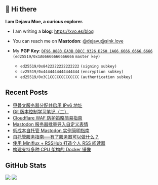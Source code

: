 ## 👋 Hi there

**I am Dejavu Moe, a curious explorer.**

- I am writing a **blog**: https://xvo.es/blog
- You can reach me on **Mastodon**: [@dejavu@sink.love](https://sink.love/@dejavu)
- My **PGP Key**: [`DF96 8883 EA3B DBCC 9326 D260 1A66 6666 6666 6666`](https://xvo.es/pgp) `(ed25519/0x1A66666666666666` `master key)`

  - `ed25519/0x8422222222222222` `(signing subkey)`
  - `cv25519/0x4444444444444444` `(encryption subkey)`
  - `ed25519/0x3C1CCCCCCCCCCCCC` `(authentication subkey)`

## Recent Posts

<!-- BLOG-POST-LIST:START -->
- [甲骨文服务器分配并启用 IPv6 地址](https://www.dejavu.moe/posts/oracle-instance-enable-ipv6-support-with-debian/)
- [Git 版本控制学习笔记（二）](https://www.dejavu.moe/posts/git-note-2/)
- [Cloudflare WAF 防护策略简易指南](https://www.dejavu.moe/posts/cloudflare-waf-set-up-guide/)
- [Mastodon 服务器批量导入自定义表情](https://www.dejavu.moe/posts/mastodon-custom-emoji/)
- [低成本自托管 Mastodon 实例简明指南](https://www.dejavu.moe/posts/selfhosted-mastodon-instance-with-docker/)
- [自托管服务指南──有了服务器可以做什么？](https://www.dejavu.moe/posts/what-a-server-used-for/)
- [使用 Miniflux + RSSHub 打造个人 RSS 阅读器](https://www.dejavu.moe/posts/build-rss-reader-with-rsshub-and-miniflux/)
- [构建支持多种 CPU 架构的 Docker 镜像](https://www.dejavu.moe/posts/build-multiarch-docker-image/)
<!-- BLOG-POST-LIST:END -->

## GitHub Stats

![](https://fastly.jsdelivr.net/gh/DejavuMoe/GitHub-Stats@latest/generated/overview.svg)
![](https://fastly.jsdelivr.net/gh/DejavuMoe/GitHub-Stats@latest/generated/languages.svg)
